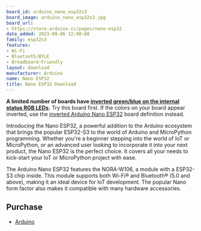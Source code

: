 ```yaml
---
board_id: arduino_nano_esp32s3
board_image: arduino_nano_esp32s3.jpg
board_url:
- https://store.arduino.cc/pages/nano-esp32
date_added: 2023-09-06 12:00:00
family: esp32s3
features:
- Wi-Fi
- Bluetooth/BTLE
- Breadboard-Friendly
layout: download
manufacturer: Arduino
name: Nano ESP32
title: Nano ESP32 Download
---
```


**A limited number of boards have [inverted green/blue on the internal status RGB LEDs](https://support.arduino.cc/hc/en-us/articles/9589073738012-About-Nano-ESP32-boards-with-inverted-green-and-blue-pins).** Try this board first. If the colors on your board appear inverted, use the [inverted Arduino Nano ESP32](arduino_nano_esp32s3_inverted_statusled) board definition instead.

Introducing the Nano ESP32, a powerful addition to the Arduino ecosystem that brings the popular ESP32-S3 to the world of Arduino and MicroPython programming. Whether you're a beginner stepping into the world of IoT or MicroPython, or an advanced user looking to incorporate it into your next product, the Nano ESP32 is the perfect choice. It covers all your needs to kick-start your IoT or MicroPython project with ease.

The Arduino Nano ESP32 features the NORA-W106, a module with a ESP32-S3 chip inside. This module supports both Wi-Fi® and Bluetooth® (5.0 and above), making it an ideal device for IoT development. The popular Nano form factor also makes it compatible with many hardware accessories.

## Purchase
* [Arduino](https://store.arduino.cc/pages/nano-esp32)
